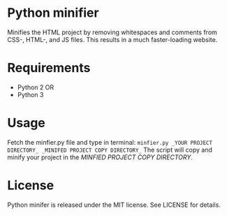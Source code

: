 # Python minifier
Minifies the HTML project by removing whitespaces and comments from CSS-, HTML-, and JS files. This results in a much faster-loading website.

# Requirements
- Python 2
OR
- Python 3

# Usage
Fetch the minfier.py file and type in terminal:
`minfier.py _YOUR PROJECT DIRECTORY_ _MINIFED PROJECT COPY DIRECTORY_`
The script will copy and minify your project in the _MINFIED PROJECT COPY DIRECTORY_.

# License
Python minifer is released under the MIT license. See LICENSE for details.
